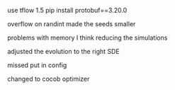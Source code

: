 use tflow 1.5
pip install protobuf==3.20.0

overflow on randint made the seeds smaller

problems with memory I think reducing the simulations

adjusted the evolution to the right SDE

missed put in config

changed to cocob optimizer
